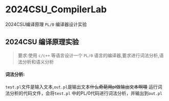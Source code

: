 # 2024CSU_CompilerLab
2024CSU编译原理 `PL/0` 编译器设计实验
## 2024CSU 编译原理实验
> 要求:使用 `c/c++` 等语言设计一个 `PL/0` 语言的编译器,要求进行词法分析,语法分析和语义分析


#### 词法分析:
`test.pl`文件是输入文本,`out.pl`是输出文本~~什么奇葩用pl做输出文本啊喂~~
运行词法分析的代码文件，会将`test.pl` 中的PL/0代码进行词法分析，并输出到`out.pl`
